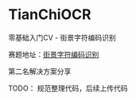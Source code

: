 # TianChiOCR
零基础入门CV - 街景字符编码识别

赛题地址：[街景字符编码识别](https://tianchi.aliyun.com/competition/entrance/531795/introduction)

第二名解决方案分享

TODO：
  规范整理代码，后续上传代码
